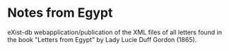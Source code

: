 # Notes from Egypt
eXist-db webapplication/publication of the XML files of all letters found in the book "Letters from Egypt" by Lady Lucie Duff Gordon (1865).
